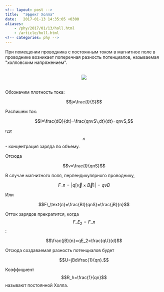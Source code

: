 ```yaml
---
<!-- layout: post -->
title:  "Эффект Холла"
date:   2017-01-13 14:35:05 +0300
aliases:
    - /phy/2017/01/13/holl.html
    - /article/holl.html
<!-- categories: phy -->
---
```


При помещении проводника с постоянным током в магнитное поле в проводнике возникает поперечная разность потенциалов, называемая "холловским напряжением".

<p align="center"><br><img align="center" src="https://tex.s2cms.ru/svg/%5Cusetikzlibrary%7Bscopes%7D%0A%5Cusetikzlibrary%7Bdecorations.pathreplacing%2C%25%0A%20%20%20%20%20decorations.pathmorphing%2C%25%0A%20%20%20%20patterns%2C%25%0A%20%20%20%20calc%2C%25%0A%20%20%20%20scopes%2C%25%0A%20%20%20%20arrows%2C%25%0A%20%20%20%20arrows.meta%2C%25%0A%20%20%20%20arrows.spaced%2C%25%0A%7D%0A%5Ctikzset%7Bforce%2F.style%3D%7B%3E%3Dlatex%2Cdraw%3Dblue%2Cfill%3Dblue%7D%2C%20axis%2F.style%3D%7Bdensely%20dashed%2Cgray%2Cfont%3D%5Csmall%7D%2C%20acceleration%2F.style%3D%7B%3E%3Dopen%20triangle%2060%2Cdraw%3Dblue%2Cfill%3Dblue%7D%2C%20inforce%2F.style%3D%7Bforce%2Cdouble%20equal%20sign%20distance%3D2pt%7D%2C%20interface%2F.style%3D%7Bpattern%20%3D%20north%20east%20lines%2C%20draw%20%20%20%20%3D%20none%2C%20pattern%20color%3Dgray!60%2C%20%7D%2C%20cross%2F.style%3D%7Bcross%20out%2C%20draw%3Dblack%2C%20minimum%20size%3D2*(%231-%5Cpgflinewidth)%2C%20inner%20sep%3D0pt%2C%20outer%20sep%3D0pt%7D%2C%20%20%20%20cargo%2F.style%3D%7Brectangle%2C%20fill%3Dblack!70%2C%20inner%20sep%3D2.5mm%2C%20%7D%2Cangular%2F.style%3D%7B-%7BLatex%5Blength%3D3mm%2C%20line%20width%3D0.4pt%2Copen%2Cmagenta%2C%20fill%3Dwhite%5D%7D%2C%20draw%3Dmagenta%7D%2C%7D%0A%5Cbegin%7Btikzpicture%7D%0A%5Cdraw%20(0.2%2C0.2)%20--%20%2B%2B(3%2C0)%20--%20%2B%2B(0%2C3)%20--%20%2B%2B%20(-3%2C0)%20--cycle%3B%0A%5Cdraw%5Bfill%3Dwhite%5D%20(0%2C0)%20--%20%2B%2B(3%2C0)%20--%20%2B%2B(0%2C3)%20--%20%2B%2B%20(-3%2C0)%20--cycle%3B%0A%5Cdraw%5Bfill%3Dwhite%5D%20(0%2C3)%20--%20%2B%2B(0.2%2C0.2)%20--%20%2B%2B(3%2C0)%20--%20%2B%2B%20(-0.2%2C-0.2)%20--cycle%3B%0A%5Cdraw%5Bfill%3Dwhite%5D%20(3%2C0)%20--%20%2B%2B(0.2%2C0.2)%20--%20%2B%2B(0%2C3)%20--%20%2B%2B%20(-0.2%2C-0.2)%20--cycle%3B%0A%5Cdraw%5Bforce%2C%20-%3E%5D%20(1.5%2C1.5)%20%20--%20%2B%2B(0%2C0.7)%20node%5Babove%5D%20%7B%24%5Cvec%7BF%7D_%5Ctext%7B%D0%BB%7D%24%7D%3B%0A%5Cdraw%5Bforce%2C%20-%3E%5D%20(1.5%2C1.5)%20node%5Bblack%2Cscale%3D1.5%2C%20fill%3Dwhite%5D%20%7B%24%5Ccircleddash%24%7D%20--%20%2B%2B(0.7%2C0)%20node%5Bright%5D%20%7B%24%5Cvec%7Bv%7D%24%7D%3B%0A%5Cforeach%20%5Ci%20in%20%7B0.2%2C0.5%2C...%2C3.4%7D%20%7B%0A%5Cnode%5Babove%2C%20yshift%3D3pt%5D%20at%20(%5Ci%2C3)%20%7B%24%2B%24%7D%3B%0A%7D%0A%5Cforeach%20%5Ci%20in%20%7B0.2%2C0.5%2C...%2C3%7D%20%7B%0A%5Cnode%5Bbelow%2C%20yshift%3D-0pt%5D%20at%20(%5Ci%2C0)%20%7B%24-%24%7D%3B%0A%7D%0A%25%0A%5Cdraw%5Bangular%2C%20%3C-%5D%20(3.5%2C1)%20--%20node%5Bright%2Cmagenta%5D%20%7B%24%5Cvec%7BE%7D_2%24%7D%20%2B%2B%20(0%2C1)%3B%0A%5Cdraw%5Bangular%2C%20-%3E%5D%20(0%2C4)%20--%20node%5Babove%2Cmagenta%5D%20%7B%24%5Cvec%7BE%7D_1%24%7D%20%2B%2B%20(3.2%2C0)%3B%0A%25%0A%5Cdraw%5Baxis%2C%20%3C-%3E%5D%20(-0.4%2C0)%20--%20node%5Bleft%2Cblack%5D%20%7B%24d%24%7D%20%2B%2B%20(0%2C3)%3B%0A%25%0A%5Cdraw%5Bangular%2C%20-%3E%5D%20(0.2%2C1.5)%20--%20node%5Babove%2Cmagenta%5D%20%7B%24%5Cvec%7Bj%7D%24%7D%20%2B%2B(0.7%2C0)%20%3B%0A%25%0A%5Cdraw%20(0.5%2C0.5)%20node%20%7B%24%5Cbigotimes%24%7D%3B%0A%5Cdraw%20(0.6%2C0.55)%20node%5Bright%5D%20%7B%24%5Cvec%7BB%7D%24%7D%3B%0A%5Cend%7Btikzpicture%7D"/><br><br></p>
<!--more-->  

Обозначим плотность тока:

$$j=\frac{I}{S}$$

Распишем ток:

$$I=\frac{dQ}{dt}=\frac{qnvS\,dt}{dt}=qnvS,$$

где $$n$$ - концентрация заряда по объему.

Отсюда

$$v=\frac{I}{qnS}$$

В случае магнитного поля, перпендикулярного проводнику,

$$F\_\text{л}=|q[\vec{v}\times\vec{B}]|=qvB$$

Или

$$F\_\text{л}=\frac{BI}{qnS}=\frac{jB}{n}$$ 

Отток зарядов прекратится, когда $$F\_{E_2}=F\_\text{л}$$:

$$\frac{jB}{n}=qE_2=\frac{qU}{d}$$

Отсюда создаваемая разность потенциалов будет

$$U=jBd\frac{1}{qn}.$$

Коэффициент $$R_h=\frac{1}{qn}$$ называют постоянной Холла.
